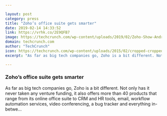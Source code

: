 ```yaml
---

layout: post
category: press
title: "Zoho’s office suite gets smarter"
date: 2019-02-14 14:33:52
link: https://vrhk.co/2E9QFB7
image: https://techcrunch.com/wp-content/uploads/2019/02/Zoho-Show-Android-and-Apple-TV.png?w=626
domain: techcrunch.com
author: "TechCrunch"
icon: https://techcrunch.com/wp-content/uploads/2015/02/cropped-cropped-favicon-gradient.png?w=180
excerpt: "As far as big tech companies go, Zoho is a bit different. Not only has it never taken any venture funding, it also offers more than 40 products that range from its online office suite to CRM and HR tools, email, workflow automation services, video conferencing, a bug tracker and everything in-betwe…"

---
```


### Zoho’s office suite gets smarter

As far as big tech companies go, Zoho is a bit different. Not only has it never taken any venture funding, it also offers more than 40 products that range from its online office suite to CRM and HR tools, email, workflow automation services, video conferencing, a bug tracker and everything in-betwe…